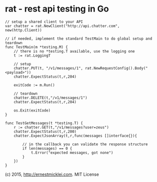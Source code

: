 # rat - rest api testing in Go

	// setup a shared client to your API
	var chatter = rat.NewClient("http://api.chatter.com", new(http.Client))
	
	// if needed, implement the standard TestMain to do global setup and teardown
	func TestMain(m *testing.M) {
		// there is no *testing.T available, use the logging one
		t := rat.LoggingT	
		
		// setup
		chatter.PUT(t, "/v1/messages/1", rat.NewRequestConfig().Body("<payload>"))
		chatter.ExpectStatus(t,r,204)
		
		exitCode := m.Run()
		
		// teardown
		chatter.DELETE(t,"/v1/messages/1")
		chatter.ExpectStatus(t,r,204)
		
		os.Exit(exitCode)
	}
	
	func TestGetMessages(t *testing.T) {
		r := chatter.GET(t,"/v1/messages?user=zeus")	
		chatter.ExpectStatus(t,r,200)
		chatter.ExpectJsonArray(t,r,func(messages []interface{}){
			
			// in the callback you can validate the response structure
			if len(messages) == 0 {
				t.Error("expected messages, got none")
			}
		})
	}
		
(c) 2015, http://ernestmicklei.com. MIT License	